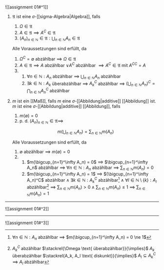 ![[assignment 01#^1]]

1. $\mathfrak{A}$ ist eine $\sigma$-[[sigma-Algebra|Algebra]], falls
	1. $\Omega \in \mathfrak{A}$
	2. $A \in \mathfrak{A} \implies A^C \in \mathfrak{A}$
	3. $(A_n)_{n \in \mathbb{N}} \in \mathfrak{A}: \bigcup_{n \in \mathbb{N}} A_n \in \mathfrak{A}$
	
	Alle Voraussetzungen sind erfüllt, da
	
	1. $\Omega^C = \emptyset$ abzählbar $\implies$ $\Omega \in \mathfrak{A}$
	2. $A \in \mathfrak{A} \implies A$ abzählbar $\lor A^C$ abzählbar $\implies A^C \in \mathfrak{A}$ mit ${A^C}^C = A$
	3.  
		1. $\forall n \in \mathbb{N} : A_n$ abzählbar $\implies$ $\bigcup_{n \in \mathbb{N}} A_n$ abzählbar
		2. $\exists k \in \mathbb{N} : A_k$  überabzählbar $\implies$ $A_k^C$ abzählbar $\implies$ $( \bigcup_{n \in \mathbb{N}} A_n)^C = \bigcap_{n \in \mathbb{N}} A_n^C$ abzählbar
2. $m$ ist ein [[Maß]], falls $m$ eine $\sigma$-[[Abbildung|additive]] [[Abbildung]] ist.
	$m$ ist eine $\sigma$-[[Abbildung|additive]] [[Abbildung]], falls
	1. $m(\emptyset) = 0$
	2. p. d. $(A_n)_{n \in \mathbb{N}} \in \mathfrak{A} \implies$
	
	$$
		m\left( \bigcup_{n \in \mathbb{N}} A_n \right) = \sum_{n \in \mathbb{N}} m(A_n)
	$$
	
	Alle Voraussetzungen sind erfüllt, da
	1. $\emptyset$ abzählbar $\implies$ $m(\emptyset) = 0$
	2. 
		1. $m(\bigcup_{n=1}^\infty A_n) = 0$ $\implies$ $\bigcup_{n=1}^\infty A_n$ abzählbar $\implies$ $\forall n \in \mathbb{N} : A_n$ abzählbar $\implies$ $\sum_{n \in \mathbb{N}} m(A_n) = 0$
		2. $m(\bigcup_{n=1}^\infty A_n) = 1$ $\implies$ $(\bigcup_{n=1}^\infty A_n)^C$ abzählbar $\land$ $\exists k \in \mathbb{N} : A_k^C$ abzählbar[^1] $\land$ $\forall l \in \mathbb{N} \setminus \{ k \} : A_l$ abzählbar[^2] $\implies$ $\sum_{n \in \mathbb{N}} m(A_n) \gt 0 \land \sum_{n \in \mathbb{N}} m(A_n) \le 1$ $\implies$ $\sum_{n \in \mathbb{N}} m(A_n) = 1$

---

![[assignment 01#^2]]

---

![[assignment 01#^3]]


[^1]: $\forall n \in \mathbb{N} : A_n$ abzählbar $\implies$ $m(\bigcup_{n=1}^\infty A_n) = 0 \ne 1$
[^2]: $A_k^C$ abzählbar $\stackrel{\Omega \text{ überabzählbar}}{\implies}$ $A_k$ überabzählbar $\stackrel{A_k, A_l \text{ diskunkt}}{\implies}$ $A_l \subseteq A_k^C$ $\implies$ $A_l$ abzählbar